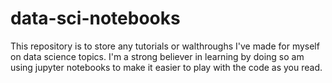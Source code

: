 # data-sci-notebooks
This repository is to store any tutorials or walthroughs I've made for myself on data science topics. I'm a strong believer in learning by doing so am using jupyter notebooks to make it easier to play with the code as you read. 
